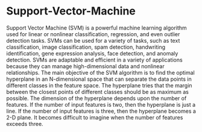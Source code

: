 # Support-Vector-Machine
Support Vector Machine (SVM) is a powerful machine learning algorithm used for linear or nonlinear classification, regression, and even outlier detection tasks. SVMs can be used for a variety of tasks, such as text classification, image classification, spam detection, handwriting identification, gene expression analysis, face detection, and anomaly detection. SVMs are adaptable and efficient in a variety of applications because they can manage high-dimensional data and nonlinear relationships.
The main objective of the SVM algorithm is to find the optimal hyperplane in an N-dimensional space that can separate the data points in different classes in the feature space. The hyperplane tries that the margin between the closest points of different classes should be as maximum as possible. The dimension of the hyperplane depends upon the number of features. If the number of input features is two, then the hyperplane is just a line. If the number of input features is three, then the hyperplane becomes a 2-D plane. It becomes difficult to imagine when the number of features exceeds three. 

